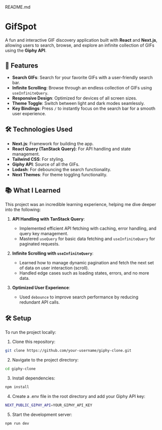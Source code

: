 README.md

# GifSpot

A fun and interactive GIF discovery application built with **React** and **Next.js**, allowing users to search, browse, and explore an infinite collection of GIFs using the **Giphy API**.

## 🚀 Features

- **Search GIFs**: Search for your favorite GIFs with a user-friendly search bar.
- **Infinite Scrolling**: Browse through an endless collection of GIFs using `useInfiniteQuery`.
- **Responsive Design**: Optimized for devices of all screen sizes.
- **Theme Toggle**: Switch between light and dark modes seamlessly.
- **Key Bindings**: Press `/` to instantly focus on the search bar for a smooth user experience.

## 🛠️ Technologies Used

- **Next.js**: Framework for building the app.
- **React Query (TanStack Query)**: For API handling and state management.
- **Tailwind CSS**: For styling.
- **Giphy API**: Source of all the GIFs.
- **Lodash**: For debouncing the search functionality.
- **Next Themes**: For theme toggling functionality.

## 📚 What I Learned

This project was an incredible learning experience, helping me dive deeper into the following:

1. **API Handling with TanStack Query**:
   - Implemented efficient API fetching with caching, error handling, and query key management.
   - Mastered `useQuery` for basic data fetching and `useInfiniteQuery` for paginated requests.

2. **Infinite Scrolling with `useInfiniteQuery`**:
   - Learned how to manage dynamic pagination and fetch the next set of data on user interaction (scroll).
   - Handled edge cases such as loading states, errors, and no more data.

3. **Optimized User Experience**:
   - Used `debounce` to improve search performance by reducing redundant API calls.

## 🛠️ Setup

To run the project locally:

1. Clone this repository:

```bash
git clone https://github.com/your-username/giphy-clone.git
```

2.	Navigate to the project directory:

```bash
cd giphy-clone
```

3.	Install dependencies:

```bash
npm install
```


4.	Create a .env file in the root directory and add your Giphy API key:

```bash
NEXT_PUBLIC_GIPHY_API=YOUR_GIPHY_API_KEY
```

5.	Start the development server:

```bash
npm run dev
```

